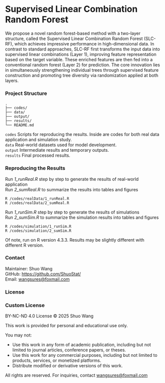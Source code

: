# Supervised Linear Combination Random Forest

We propose a novel random forest-based method with a two-layer structure, called the Supervised Linear Combination Random Forest (SLC-RF), which achieves impressive performance in high-dimensional data. In contrast to standard approaches, SLC-RF first transforms the input data into supervised linear combinations (Layer 1), improving feature representation based on the target variable. These enriched features are then fed into a conventional random forest (Layer 2) for prediction. The core innovation lies in simultaneously strengthening individual trees through supervised feature construction and promoting tree diversity via randomization applied at both layers.

### Project Structure

```
.
├── codes/
├── data/
├── output/
├── results/
└── README.md
```
`codes` Scripts for reproducing the results. Inside are codes for both real data application and simulation study.      
`data` Real-world datasets used for model development.    
`output` Intermediate results and temporary outputs.      
`results` Final processed results. 


### Reproducing the Results

Run *1_runReal.R* step by step to generate the results of real-world application  
Run *2_sumReal.R* to summarize the results into tables and figures
```
R /codes/realData/1_runReal.R
R /codes/realData/2_sumReal.R
```
Run *1_runSim.R* step by step to generate the results of simulations  
Run *2_sumSim.R* to summarize the simulation results into tables and figures 

```
R /codes/simulation/1_runSim.R
R /codes/simulation/2_sumSim.R
```

Of note, run on R version 4.3.3. Results may be slightly different with different R version.      

### Contact

Maintainer: Shuo Wang  
GitHub: https://github.com/ShuoStat/  
Email: wangsures@foxmail.com  

### License

### Custom License

BY-NC-ND 4.0 License © 2025 Shuo Wang

This work is provided for personal and educational use only.

You may not:
- Use this work in any form of academic publication, including but not limited to journal articles, conference papers, or theses.
- Use this work for any commercial purposes, including but not limited to products, services, or monetized platforms.
- Distribute modified or derivative versions of this work.

All rights are reserved. For inquiries, contact wangsures@foxmail.com

